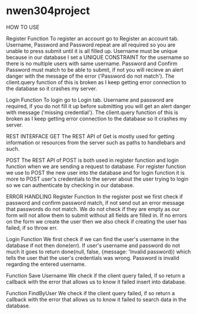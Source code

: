 # nwen304project

HOW TO USE

Register Function
To register an account go to Register an account tab. Username, Password and Password repeat are all required so you are unable to press submit until it is all filled up. Username must be unique because in our database I set a UNIQUE CONSTRAINT for the username so there is no multiple users with same username. Password and Confirm Password must match to be able to submit, if not you will recieve an alert danger with the message of the error ('Password do not match').
The client.query function of this is broken as I keep getting error connection to the database so it crashes my server.

Login Function
To login go to Login tab. Username and password are required, if you do not fill it up before submitting you will get an alert danger with message ('missing credential'). The client.query function of this is broken as I keep getting error connection to the database so it crashes my server.


REST INTERFACE
GET
The REST API of Get is mostly used for getting information or resources from the server such as paths to handlebars and such.

POST
The REST API of POST is both used in register function and login function when we are sending a request to database. For register function we use to POST the new user into the database and for login function it is more to POST user's credentials to the server about the user trying to login so we can authenticate by checking in our database.


ERROR HANDLING
Register Function
In the register post we first check if password and confirm password match, if not send out an error message that passwords do not match. We do not check if they are empty as our form will not allow them to submit without all fields are filled in. If no errors on the form we create the user then we also check if creating the user has failed, if so throw err.

Login Function
We first check if we can find the user's username in the database if not then done(err). If user's username and password do not much it goes to return done(null, false, {message: 'Invalid password)) which tells the user that the user's credentials was wrong. Password is invalid regarding the entered username.

Function Save Username
We check if the client query failed, if so return a callback with the error that allows us to know it failed insert into database.

Function FindByUser
We check if the client query failed, if so return a callback with the error that allows us to know it failed to search data in the database.